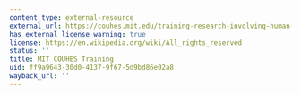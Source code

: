 ```yaml
---
content_type: external-resource
external_url: https://couhes.mit.edu/training-research-involving-human-subjects
has_external_license_warning: true
license: https://en.wikipedia.org/wiki/All_rights_reserved
status: ''
title: MIT COUHES Training
uid: ff9a9643-30d0-4137-9f67-5d9bd86e02a8
wayback_url: ''
---
```

